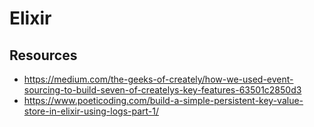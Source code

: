 # Elixir


## Resources

* https://medium.com/the-geeks-of-creately/how-we-used-event-sourcing-to-build-seven-of-createlys-key-features-63501c2850d3
* https://www.poeticoding.com/build-a-simple-persistent-key-value-store-in-elixir-using-logs-part-1/

